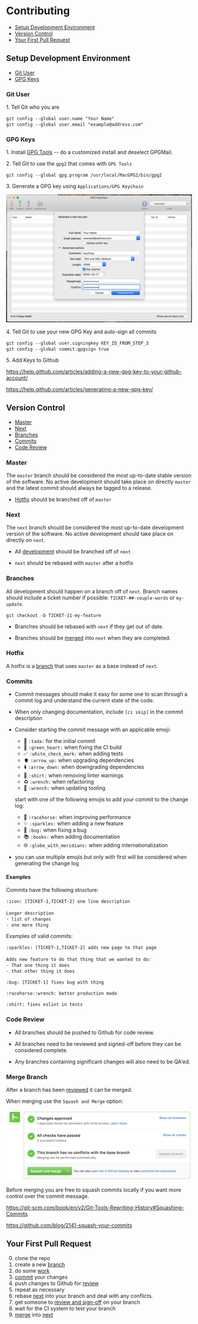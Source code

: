 # Contributing

- [Setup Development Environment](#setup-development-environment)
- [Version Control](#version-control)
- [Your First Pull Request](#your-first-pull-request)

## Setup Development Environment

- [Git User](#git-user)
- [GPG Keys](#gpg-keys)

### Git User

1\. Tell Git who you are

```
git config --global user.name "Your Name"
git config --global user.email "example@address.com"
```

### GPG Keys

1\. Install [GPG Tools](https://gpgtools.org) -- do a customized install and deselect GPGMail.

2\. Tell Git to use the `gpg2` that comes with `GPG Tools`

```
git config --global gpg.program /usr/local/MacGPG2/bin/gpg2
```

3\. Generate a GPG key using `Applications/GPG Keychain`

![alt text](gpg_keychain.png "New GPG Key")

4\. Tell Git to use your new GPG Key and auto-sign all commits

```
git config --global user.signingkey KEY_ID_FROM_STEP_3
git config --global commit.gpgsign true
```

5\. Add Keys to Github

https://help.github.com/articles/adding-a-new-gpg-key-to-your-github-account/

https://help.github.com/articles/generating-a-new-gpg-key/

## Version Control

- [Master](#master)
- [Next](#next)
- [Branches](#branches)
- [Commits](#commits)
- [Code Review](#code-review)

### Master

The `master` branch should be considered the most up-to-date stable version of the software. No active development should take place on directly `master` and the latest commit should always be tagged to a release.

- [Hotfix](#hotfix) should be branched off of `master`

### Next

The `next` branch should be considered the most up-to-date development version of the software. No active development should take place on directly on `next`.

- All [development](#branches) should be branched off of `next`

- `next` should be rebased with `master` after a hotfix

### Branches

All development should happen on a branch off of `next`. Branch names should include a ticket number if possible: `TICKET-##-couple-words` or `my-update`.

```
git checkout -b TICKET-11-my-feature
```

- Branches should be rebased with `next` if they get out of date.

- Branches should be [merged](#merge-branch) into `next` when they are completed.

### Hotfix

A hotfix is a [branch](#branches) that uses `master` as a base instead of `next`.

### Commits

- Commit messages should make it easy for some one to scan through a commit log and understand the current state of the code.
- When only changing documentation, include `[ci skip]` in the commit description
- Consider starting the commit message with an applicable emoji:
  * :tada: `:tada:` for the initial commit
  * :green_heart: `:green_heart:` when fixing the CI build
  * :white_check_mark: `:white_check_mark:` when adding tests
  * :arrow_up: `:arrow_up:` when upgrading dependencies
  * :arrow_down: `:arrow_down:` when downgrading dependencies
  * :shirt: `:shirt:` when removing linter warnings
  * :recycle: `:wrench:` when refactoring
  * :wrench: `:wrench:` when updating tooling

  start with one of the following emojis to add your commit to the change log:
  * :racehorse: `:racehorse:` when improving performance
  * :sparkles: `:sparkles:` when adding a new feature
  * :bug: `:bug:` when fixing a bug
  * :books: `:books:` when adding documentation
  * :globe_with_meridians: `:globe_with_meridians:` when adding internationalization

- you can use multiple emojis but only with first will be considered when generating the change log

#### Examples

Commits have the following structure:

```
:icon: [TICKET-1,TICKET-2] one line description

Longer description
- list of changes
- one more thing
```

Examples of valid commits:

```
:sparkles: [TICKET-1,TICKET-2] adds new page to that page

Adds new feature to do that thing that we wanted to do:
- That one thing it does
- that other thing it does
```

```
:bug: [TICKET-1] fixes bug with thing
```

```
:racehorse::wrench: better production mode
```

```
:shirt: fixes eslint in tests
```

### Code Review

- All branches should be pushed to Github for code review.

- All branches need to be reviewed and signed-off before they can be considered complete.

- Any branches containing significant changes will also need to be QA'ed.

### Merge Branch

After a branch has been [reviewed](#code-review) it can be merged.

When merging use the `Squash and Merge` option:

![alt text](squash.png "Squash and Merge")

Before merging you are free to squash commits locally if you want more control over the commit message.

https://git-scm.com/book/en/v2/Git-Tools-Rewriting-History#Squashing-Commits

https://github.com/blog/2141-squash-your-commits

## Your First Pull Request
0. clone the repo
0. create a new [branch](#branches)
0. do some [work](#setup-development-environment)
0. [commit](#commits) your changes
0. push changes to Github for [review](#code-review)
0. repeat as necessary
0. rebase [next](#next) into your branch and deal with any conflicts.
0. get someone to [review and sign-off](#code-review) on your branch
0. wait for the CI system to test your branch
0. [merge](#merge-branch) into [next](#next)
